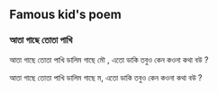 ## Famous kid's poem

### আতা গাছে তোতা পাখি

আতা গাছে তোতা পাখি 
ডালিম গাছে মৌ , 
এতো ডাকি তবুও কেন 
কওনা কথা বউ ?

আতা গাছে তোতা পাখি
ডালিম গাছে ম,
এতো ডাকি তবুও কেন
কওনা কথা বউ ?
